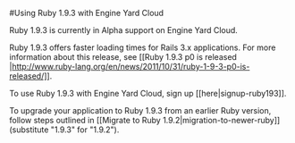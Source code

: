 #Using Ruby 1.9.3 with Engine Yard Cloud

Ruby 1.9.3 is currently in Alpha support on Engine Yard Cloud. 

Ruby 1.9.3 offers faster loading times for Rails 3.x applications. For more information about this release, see [[Ruby 1.9.3 p0 is released  |http://www.ruby-lang.org/en/news/2011/10/31/ruby-1-9-3-p0-is-released/]].

To use Ruby 1.9.3 with Engine Yard Cloud, sign up [[here|signup-ruby193]].

To upgrade your application to Ruby 1.9.3 from an earlier Ruby version, follow steps outlined in [[Migrate to Ruby 1.9.2|migration-to-newer-ruby]]  (substitute "1.9.3" for "1.9.2").

